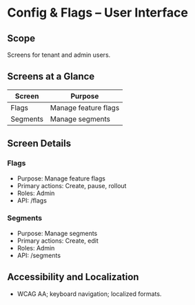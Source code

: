 # Config & Flags – User Interface

## Scope
Screens for tenant and admin users.

## Screens at a Glance
| Screen | Purpose |
|---|---|
| Flags | Manage feature flags |
| Segments | Manage segments |

## Screen Details
### Flags
- Purpose: Manage feature flags
- Primary actions: Create, pause, rollout
- Roles: Admin
- API: /flags

### Segments
- Purpose: Manage segments
- Primary actions: Create, edit
- Roles: Admin
- API: /segments

## Accessibility and Localization
- WCAG AA; keyboard navigation; localized formats.
